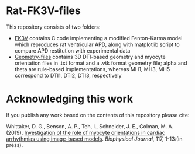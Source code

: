 # Rat-FK3V-files
This repository consists of two folders:
* [FK3V](https://github.com/DGWhittaker/Rat-FK3V-files/tree/master/FK3V) contains C code implementing a modified Fenton-Karma model which reproduces rat ventricular APD, along with matplotlib script to compare APD restitution with experimental data
* [Geometry-files](https://github.com/DGWhittaker/Rat-FK3V-files/tree/master/Geometry-files) contains 3D DTI-based geometry and myocyte orientation files in .txt format and a .vtk format geometry file; alpha and theta are rule-based implementations, whereas MH1, MH3, MH5 correspond to DTI1, DTI2, DTI3, respectively


# Acknowledging this work

If you publish any work based on the contents of this repository please cite:

Whittaker, D. G., Benson, A. P., Teh, I., Schneider, J. E., Colman, M. A.
(2019).
[Investigation of the role of myocyte orientations in cardiac arrhythmias using image-based models](https://doi.org/10.1016/j.bpj.2019.09.041).
_Biophysical Journal_, 117, 1-13:(in press).